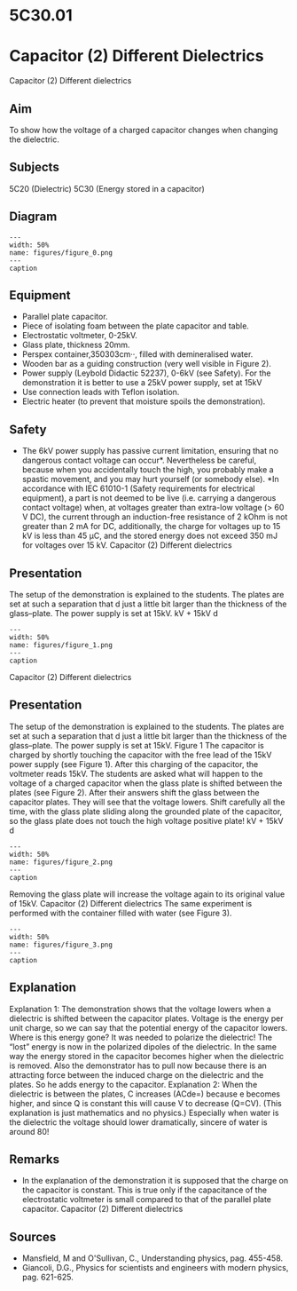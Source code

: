 # 5C30.01 
  # Capacitor (2) Different Dielectrics 
 Capacitor (2) Different dielectrics   
  
## Aim   
 To show how the voltage of a charged capacitor changes when changing the dielectric.   
  
## Subjects   
 5C20 (Dielectric) 5C30 (Energy stored in a capacitor)   
  
## Diagram   
   
```{figure} figures/figure_0.png  
---  
width: 50%  
name: figures/figure_0.png  
---  
caption  
``` 
      
  
## Equipment   
 
 *  Parallel plate capacitor. 
 *  Piece of isolating foam between the plate capacitor and table. 
 *  Electrostatic voltmeter, 0-25kV. 
 *  Glass plate, thickness 20mm. 
 *  Perspex container,350303cm··, filled with demineralised water. 
 *  Wooden bar as a guiding construction (very well visible in Figure 2). 
 *  Power supply (Leybold Didactic 52237), 0-6kV (see Safety). For the demonstration it is better to use a 25kV power supply, set at 15kV 
 *  Use connection leads with Teflon isolation. 
 *  Electric heater (to prevent that moisture spoils the demonstration).   
  
## Safety   
 
 *  The 6kV power supply has passive current limitation, ensuring that no dangerous contact voltage can occur*. Nevertheless be careful, because when you accidentally touch the high, you probably make a spastic movement, and you may hurt yourself (or somebody else). *In accordance with IEC 61010-1 (Safety requirements for electrical equipment), a part is not deemed to be live (i.e. carrying a dangerous contact voltage) when, at voltages greater than extra-low voltage (> 60 V DC), the current through an induction-free resistance of 2 kOhm is not greater than 2 mA for DC, additionally, the charge for voltages up to 15 kV is less than 45 µC, and the stored energy does not exceed 350 mJ for voltages over 15 kV. Capacitor (2) Different dielectrics
    
  
## Presentation   
 The setup of the demonstration is explained to the students. The plates are set at such a separation that d just a little bit larger than the thickness of the glass–plate. The power supply is set at 15kV.  kV +        15kV d   
```{figure} figures/figure_1.png  
---  
width: 50%  
name: figures/figure_1.png  
---  
caption  
``` 
 Capacitor (2) Different dielectrics    
  
## Presentation   
 The setup of the demonstration is explained to the students. The plates are set at such a separation that d just a little bit larger than the thickness of the glass–plate. The power supply is set at 15kV.  Figure 1 The capacitor is charged by shortly touching the capacitor with the free lead of the 15kV power supply (see Figure 1). After this charging of the capacitor, the voltmeter reads 15kV. The students are asked what will happen to the voltage of a charged capacitor when the glass plate is shifted between the plates (see Figure 2). After their answers shift the glass between the capacitor plates. They will see that the voltage lowers.  Shift carefully all the time, with the glass plate sliding along the grounded plate of the capacitor, so the glass plate does not touch the high voltage positive plate!   kV +        15kV d   
```{figure} figures/figure_2.png  
---  
width: 50%  
name: figures/figure_2.png  
---  
caption  
``` 
 Removing the glass plate will increase the voltage again to its original value of 15kV. Capacitor (2) Different dielectrics The same experiment is performed with the container filled with water (see Figure 3).   
```{figure} figures/figure_3.png  
---  
width: 50%  
name: figures/figure_3.png  
---  
caption  
``` 
   
  
## Explanation   
 Explanation 1: The demonstration shows that the voltage lowers when a dielectric is shifted between the capacitor plates. Voltage is the energy per unit charge, so we can say that the potential energy of the capacitor lowers. Where is this energy gone? It was needed to polarize the dielectric! The “lost” energy is now in the polarized dipoles of the dielectric. In the same way the energy stored in the capacitor becomes higher when the dielectric is removed. Also the demonstrator has to pull now because there is an attracting force between the induced charge on the dielectric and the plates. So he adds energy to the capacitor. Explanation 2: When the dielectric is between the plates, C increases (ACde=) because e becomes higher, and since Q is constant this will cause V to decrease (Q=CV). (This explanation is just mathematics and no physics.)  Especially when water is the dielectric the voltage should lower dramatically, sincere of water is around 80!   
  
## Remarks   
 
 *  In the explanation of the demonstration it is supposed that the charge on the capacitor is constant. This is true only if the capacitance of the electrostatic voltmeter is small compared to that of the parallel plate capacitor.  Capacitor (2) Different dielectrics
     
  
## Sources   
 
 *  Mansfield, M and O'Sullivan, C., Understanding physics, pag. 455-458. 
 *  Giancoli, D.G., Physics for scientists and engineers with modern physics, pag. 621-625.
  